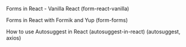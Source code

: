 Forms in React - Vanilla React (form-react-vanilla)

Forms in React with Formik and Yup (form-forms)

How to use Autosuggest in React (autosuggest-in-react)  (autosuggest, axios)
